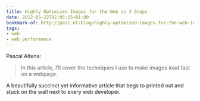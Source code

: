 ```yaml
---
title: Highly Optimized Images for the Web in 3 Steps
date: 2012-05-22T02:05:15+01:00
bookmark-of: http://pasz.nl/blog/highly-optimized-images-for-the-web-in-three-steps/
tags:
- web
- web_performance
---
```

Pascal Altena:

> In this article, I’ll cover the techniques I use to make images load fast on a webpage.

A beautifully succinct yet informative article that begs to printed out and stuck on the wall next to every web developer.
